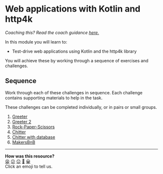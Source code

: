 # Web applications with Kotlin and http4k

_Coaching this? Read the coach guidance
[here.](https://github.com/makersacademy/slug/blob/main/materials/universe/language_intros/challenges/kotlin/HOW_TO_COACH.x.md)_

In this module you will learn to:

* Test-drive web applications using Kotlin and the http4k library

You will achieve these by working through a sequence of exercises and challenges.

## Sequence

Work through each of these challenges in sequence. Each challenge contains supporting materials to help in the task.

These challenges can be completed individually, or in pairs or small groups.

1. [Greeter](./challenges/01_greeter.md)
2. [Greeter 2](./challenges/02_greeter2.md)
3. [Rock-Paper-Scissors](./challenges/03_rock_paper_scissors.md)
4. [Chitter](./challenges/04_chitter.md)
5. [Chitter with database](./challenges/05_chitter2.md)
6. [MakersBnB](./challenges/06_makersbnb.md)

<!-- BEGIN GENERATED SECTION DO NOT EDIT -->

---

**How was this resource?**  
[😫](https://airtable.com/shrUJ3t7KLMqVRFKR?prefill_Repository=makersacademy%2Fkotlin-http4k-applications&prefill_File=README.md&prefill_Sentiment=😫) [😕](https://airtable.com/shrUJ3t7KLMqVRFKR?prefill_Repository=makersacademy%2Fkotlin-http4k-applications&prefill_File=README.md&prefill_Sentiment=😕) [😐](https://airtable.com/shrUJ3t7KLMqVRFKR?prefill_Repository=makersacademy%2Fkotlin-http4k-applications&prefill_File=README.md&prefill_Sentiment=😐) [🙂](https://airtable.com/shrUJ3t7KLMqVRFKR?prefill_Repository=makersacademy%2Fkotlin-http4k-applications&prefill_File=README.md&prefill_Sentiment=🙂) [😀](https://airtable.com/shrUJ3t7KLMqVRFKR?prefill_Repository=makersacademy%2Fkotlin-http4k-applications&prefill_File=README.md&prefill_Sentiment=😀)  
Click an emoji to tell us.

<!-- END GENERATED SECTION DO NOT EDIT -->
